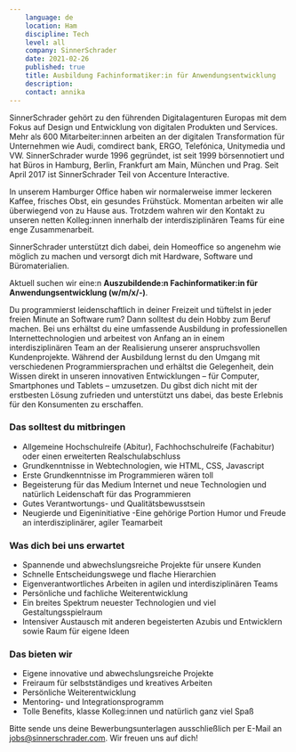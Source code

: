 ```yaml
---
    language: de
    location: Ham
    discipline: Tech
    level: all
    company: SinnerSchrader 
    date: 2021-02-26
    published: true
    title: Ausbildung Fachinformatiker:in für Anwendungsentwicklung
    description: 
    contact: annika
---
```


SinnerSchrader gehört zu den führenden Digitalagenturen Europas mit dem Fokus auf Design und Entwicklung von digitalen Produkten und Services. Mehr als 600 Mitarbeiter:innen arbeiten an der digitalen Transformation für Unternehmen wie Audi, comdirect bank, ERGO, Telefónica, Unitymedia und VW. SinnerSchrader wurde 1996 gegründet, ist seit 1999 börsennotiert und hat Büros in Hamburg, Berlin, Frankfurt am Main, München und Prag. Seit April 2017 ist SinnerSchrader Teil von Accenture Interactive.

In unserem Hamburger Office haben wir normalerweise immer leckeren Kaffee, frisches Obst, ein gesundes Frühstück. Momentan arbeiten wir alle überwiegend von zu Hause aus. Trotzdem wahren wir den Kontakt zu unseren netten Kolleg:innen innerhalb der interdisziplinären Teams für eine enge Zusammenarbeit.

SinnerSchrader unterstützt dich dabei, dein Homeoffice so angenehm wie möglich zu machen und versorgt dich mit Hardware, Software und Büromaterialien.

Aktuell suchen wir eine:n **Auszubildende:n Fachinformatiker:in für Anwendungsentwicklung (w/m/x/-)**.

Du programmierst leidenschaftlich in deiner Freizeit und tüftelst in jeder freien Minute an Software rum? Dann solltest du dein Hobby zum Beruf machen. 
Bei uns erhältst du eine umfassende Ausbildung in professionellen Internettechnologien und arbeitest von Anfang an in einem interdisziplinären Team an der Realisierung unserer anspruchsvollen Kundenprojekte. Während der Ausbildung lernst du den Umgang mit verschiedenen Programmiersprachen und erhältst die Gelegenheit, dein Wissen direkt in unseren innovativen Entwicklungen – für Computer, Smartphones und Tablets – umzusetzen. Du gibst dich nicht mit der erstbesten Lösung zufrieden und unterstützt uns dabei, das beste Erlebnis für den Konsumenten zu erschaffen.

### Das solltest du mitbringen

- Allgemeine Hochschulreife (Abitur), Fachhochschulreife (Fachabitur) oder einen erweiterten Realschulabschluss
- Grundkenntnisse in Webtechnologien, wie HTML, CSS, Javascript
- Erste Grundkenntnisse im Programmieren wären toll
- Begeisterung für das Medium Internet und neue Technologien und natürlich Leidenschaft für das Programmieren
- Gutes Verantwortungs- und Qualitätsbewusstsein
- Neugierde und Eigeninitiative
 -Eine gehörige Portion Humor und Freude an interdisziplinärer, agiler Teamarbeit

### Was dich bei uns erwartet

- Spannende und abwechslungsreiche Projekte für unsere Kunden
- Schnelle Entscheidungswege und flache Hierarchien
- Eigenverantwortliches Arbeiten in agilen und interdisziplinären Teams
- Persönliche und fachliche Weiterentwicklung
- Ein breites Spektrum neuester Technologien und viel Gestaltungsspielraum
- Intensiver Austausch mit anderen begeisterten Azubis und Entwicklern sowie Raum für eigene Ideen

### Das bieten wir

- Eigene innovative und abwechslungsreiche Projekte
- Freiraum für selbstständiges und kreatives Arbeiten
- Persönliche Weiterentwicklung
- Mentoring- und Integrationsprogramm
- Tolle Benefits, klasse Kolleg:innen und natürlich ganz viel Spaß

Bitte sende uns deine Bewerbungsunterlagen ausschließlich per E-Mail an <jobs@sinnerschrader.com>. Wir freuen uns auf dich!
